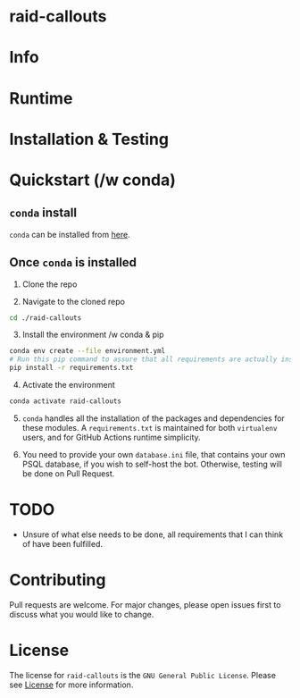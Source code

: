 # raid-callouts


# Info


# Runtime 


# Installation & Testing

# Quickstart (/w conda)

## `conda` install

`conda` can be installed from [here](https://docs.conda.io/projects/conda/en/stable/user-guide/install/index.html).

## Once `conda` is installed

1. Clone the repo

2. Navigate to the cloned repo
```sh
cd ./raid-callouts
```

3. Install the environment /w conda & pip
```sh
conda env create --file environment.yml
# Run this pip command to assure that all requirements are actually installed
pip install -r requirements.txt
```

4. Activate the environment
```sh
conda activate raid-callouts
```

5. `conda` handles all the installation of the packages and dependencies for these modules. A `requirements.txt` is maintained for both `virtualenv` users, and for GitHub Actions runtime simplicity.

6. You need to provide your own `database.ini` file, that contains your own PSQL database, if you wish to self-host the bot. Otherwise, testing will be done on Pull Request.

# TODO
- Unsure of what else needs to be done, all requirements that I can think of have been fulfilled.

# Contributing

Pull requests are welcome. For major changes, please open issues first to discuss what you would like to change.

# License

The license for `raid-callouts` is the `GNU General Public License`. Please see [License](https://github.com/contrastellar/OpossumBot_v3/blob/main/LICENSE) for more information.

